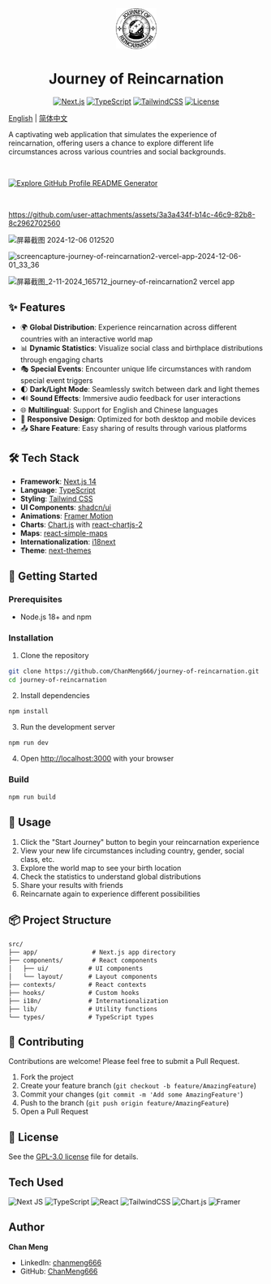 <div align="center">
  <img src="public/images/JourneyofReincarnation_black.svg" width="80px" alt="Journey of Reincarnation Logo">
  <h1>Journey of Reincarnation</h1>

 [![Next.js](https://img.shields.io/badge/next.js-14.2.10-black)](https://nextjs.org/)
 [![TypeScript](https://img.shields.io/badge/typescript-5.x-blue)](https://www.typescriptlang.org/)
 [![TailwindCSS](https://img.shields.io/badge/tailwindcss-3.x-38B2AC)](https://tailwindcss.com/)
 [![License](https://img.shields.io/badge/license-MIT-green)](LICENSE)
</div>

[English](README.md) | [简体中文](README.zh-CN.md)

A captivating web application that simulates the experience of reincarnation, offering users a chance to explore different life circumstances across various countries and social backgrounds.

<br/>

[![Explore GitHub Profile README Generator](https://gradient-svg-generator.vercel.app/?text=👉+Try+It+Now!+👈&height=40&template=pride-rainbow)](https://journey-of-reincarnation.vercel.app/)

<br/>

https://github.com/user-attachments/assets/3a3a434f-b14c-46c9-82b8-8c2962702560


![屏幕截图 2024-12-06 012520](https://github.com/user-attachments/assets/d6032568-be00-491d-b1c8-df0afdcaa48f)

![screencapture-journey-of-reincarnation2-vercel-app-2024-12-06-01_33_36](https://github.com/user-attachments/assets/a6595c93-fb6d-47cd-9930-81f1048581e2)

![屏幕截图_2-11-2024_165712_journey-of-reincarnation2 vercel app](https://github.com/user-attachments/assets/7868f63b-2298-4832-9375-30ddad17b866)


## ✨ Features

- 🌍 **Global Distribution**: Experience reincarnation across different countries with an interactive world map
- 📊 **Dynamic Statistics**: Visualize social class and birthplace distributions through engaging charts
- 🎭 **Special Events**: Encounter unique life circumstances with random special event triggers
- 🌓 **Dark/Light Mode**: Seamlessly switch between dark and light themes
- 🔊 **Sound Effects**: Immersive audio feedback for user interactions
- 🌐 **Multilingual**: Support for English and Chinese languages
- 📱 **Responsive Design**: Optimized for both desktop and mobile devices
- 📤 **Share Feature**: Easy sharing of results through various platforms

## 🛠️ Tech Stack

- **Framework**: [Next.js 14](https://nextjs.org/)
- **Language**: [TypeScript](https://www.typescriptlang.org/)
- **Styling**: [Tailwind CSS](https://tailwindcss.com/)
- **UI Components**: [shadcn/ui](https://ui.shadcn.com/)
- **Animations**: [Framer Motion](https://www.framer.com/motion/)
- **Charts**: [Chart.js](https://www.chartjs.org/) with [react-chartjs-2](https://react-chartjs-2.js.org/)
- **Maps**: [react-simple-maps](https://www.react-simple-maps.io/)
- **Internationalization**: [i18next](https://www.i18next.com/)
- **Theme**: [next-themes](https://github.com/pacocoursey/next-themes)

## 🚀 Getting Started

### Prerequisites

- Node.js 18+ and npm

### Installation

1. Clone the repository
```bash
git clone https://github.com/ChanMeng666/journey-of-reincarnation.git
cd journey-of-reincarnation
```

2. Install dependencies
```bash
npm install
```

3. Run the development server
```bash
npm run dev
```

4. Open [http://localhost:3000](http://localhost:3000) with your browser

### Build

```bash
npm run build
```

## 🌟 Usage

1. Click the "Start Journey" button to begin your reincarnation experience
2. View your new life circumstances including country, gender, social class, etc.
3. Explore the world map to see your birth location
4. Check the statistics to understand global distributions
5. Share your results with friends
6. Reincarnate again to experience different possibilities

## 📦 Project Structure

```
src/
├── app/               # Next.js app directory
├── components/        # React components
│   ├── ui/           # UI components
│   └── layout/       # Layout components
├── contexts/         # React contexts
├── hooks/            # Custom hooks
├── i18n/             # Internationalization
├── lib/              # Utility functions
└── types/            # TypeScript types
```

## 🤝 Contributing

Contributions are welcome! Please feel free to submit a Pull Request.

1. Fork the project
2. Create your feature branch (`git checkout -b feature/AmazingFeature`)
3. Commit your changes (`git commit -m 'Add some AmazingFeature'`)
4. Push to the branch (`git push origin feature/AmazingFeature`)
5. Open a Pull Request

## 📄 License

See the [GPL-3.0 license](LICENSE) file for details.

## Tech Used
![Next JS](https://img.shields.io/badge/Next-black?style=for-the-badge&logo=next.js&logoColor=white)
![TypeScript](https://img.shields.io/badge/typescript-%23007ACC.svg?style=for-the-badge&logo=typescript&logoColor=white)
![React](https://img.shields.io/badge/react-%2320232a.svg?style=for-the-badge&logo=react&logoColor=%2361DAFB)
![TailwindCSS](https://img.shields.io/badge/tailwindcss-%2338B2AC.svg?style=for-the-badge&logo=tailwind-css&logoColor=white)
![Chart.js](https://img.shields.io/badge/chart.js-F5788D.svg?style=for-the-badge&logo=chart.js&logoColor=white)
![Framer](https://img.shields.io/badge/Framer-black?style=for-the-badge&logo=framer&logoColor=blue)

## Author

**Chan Meng**
- LinkedIn: [chanmeng666](https://www.linkedin.com/in/chanmeng666/)
- GitHub: [ChanMeng666](https://github.com/ChanMeng666)
